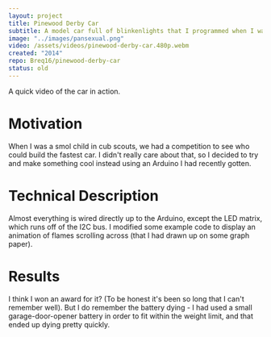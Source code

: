 ```yaml
---
layout: project
title: Pinewood Derby Car
subtitle: A model car full of blinkenlights that I programmed when I was a smol child.
image: "../images/pansexual.png"
video: /assets/videos/pinewood-derby-car.480p.webm
created: "2014"
repo: Breq16/pinewood-derby-car
status: old
---
```


<YouTube id="X23kVwWfueI" />

<Caption>
A quick video of the car in action.
</Caption>

# Motivation
When I was a smol child in cub scouts, we had a competition to see who could build the fastest car. I didn't really care about that, so I decided to try and make something cool instead using an Arduino I had recently gotten.

# Technical Description
Almost everything is wired directly up to the Arduino, except the LED matrix, which runs off of the I2C bus. I modified some example code to display an animation of flames scrolling across (that I had drawn up on some graph paper).

# Results
I think I won an award for it? (To be honest it's been so long that I can't remember well). But I do remember the battery dying - I had used a small garage-door-opener battery in order to fit within the weight limit, and that ended up dying pretty quickly.
